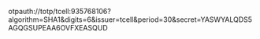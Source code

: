 otpauth://totp/tcell:935768106?algorithm=SHA1&digits=6&issuer=tcell&period=30&secret=YASWYALQDS5AGQGSUPEAA6OVFXEASQUD
